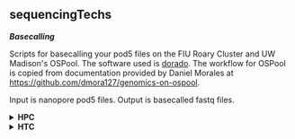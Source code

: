 ## sequencingTechs ###

***Basecalling***

Scripts for basecalling your pod5 files on the FIU Roary Cluster and UW Madison's OSPool. The software used is [dorado](https://github.com/nanoporetech/dorado/). The workflow for OSPool is copied from documentation provided by Daniel Morales at https://github.com/dmora127/genomics-on-ospool. 

Input is nanopore pod5 files. Output is basecalled fastq files.


<details>
<summary><b>HPC</b></summary>

<b>1. open your terminal</b>

<b>2. login to [username]@hpclogin.fiu.edu</b>

<b>3. cd to your working directory</b>

<b>4. move the data to this directory if it isn't already there. If you type `ls -lath ./pod5/*.pod5` then you should see a list of files</b>

<b>5. Download dorado</b>

please navigate to https://github.com/nanoporetech/dorado/ to ensure that you are downloading the most uptodate version.

`wget https://cdn.oxfordnanoportal.com/software/analysis/dorado-1.1.1-linux-x64.tar.gz`

`gunzip dorado-1.1.1-linux-x64.tar.gz`

`tar -xvf dorado-1.1.1-linux-x64.tar`

`rm dorado-1.1.1-linux-x64.tar`

<b>6. Make and submit your script for basecalling</b>

```
vi dorado.sh
```

Hit [i] for insert and then copy/paste the following:

```
#!/bin/bash

#SBATCH --account acc_jfierst
#SBATCH --partition gpu-a100-zen2
#SBATCH --qos gpu1
#SBATCH --gres=gpu:1
#SBATCH --job-name=basecalling
#SBATCH --output=basecalling_log.%x.job_%j
#SBATCH --mail-type=ALL
#SBATCH --mail-user=[username]@fiu.edu

module load proxy

./dorado-1.1.1-linux-x64/bin/dorado basecaller hac pod5/ > [sample].bam
```

Hit [esc] and type `:wq` and then hit [enter] 

Run the job:
```
sbatch dorado.sh
```

To check if your job is running, type `squeue --me`

You should also get emails when your job starts and finishes.

Note that the output is a bam file. Bam files are a bit more difficult to understand and some programs may not take them. If you need fastq file output proceed with the next step.

<b>7. Make and submit your script if you need fastq instead of a bam</b>

Please note that I have not actually run this script on the HPC and so you may get errors, but theoretically it works.

```
vi bamTOfastq.sh
```

Hit [i] for insert and then copy/paste the following:

```
#!/bin/bash

#SBATCH --account acc_jfierst
#SBATCH --partition highmem1-sapphirerapids
#SBATCH --qos standard
#SBATCH --job-name=bamTOfastq
#SBATCH --output=bamTOfastq_log.%x.job_%j
#SBATCH --mail-type=ALL
#SBATCH --mail-user=[username]@fiu.edu

module load samtools/1.19.2-gcc-13.3.0-tveqsmv

samtools fastq [sample].bam > [sample].fastq
```

Hit [esc] and type `:wq` and then hit [enter] 

Run the job:
```
sbatch bamTOfastq.sh
```

To check if your job is running, type `squeue --me`

You should also get emails when your job starts and finishes.
  
</details>

<details>
<summary><b>HTC</b></summary>
  
</details>
